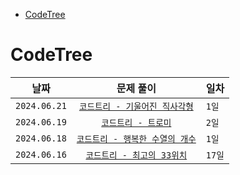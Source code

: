 - [CodeTree](#codetree)


# CodeTree
| 날짜 | 문제 풀이 | 일차 |
|:---:|:---:|:---|
| `2024.06.21` | [`코드트리 - 기울어진 직사각형`](CodeTree/240619_기울어진직사각형.md) | `1일` |
| `2024.06.19` | [`코드트리 - 트로미`](CodeTree/240619_트로미노.md) | `2일` |
| `2024.06.18` | [`코드트리 - 행복한 수열의 개수`](CodeTree/240618_행복한수열의개수.md) | `1일` |
| `2024.06.16` | [`코드트리 - 최고의 33위치`](CodeTree/240616_최고의33위치.md) | `17일` |
